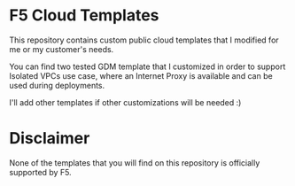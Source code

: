 # F5 Cloud Templates
This repository contains custom public cloud templates that I modified for me or my customer's needs.

You can find two tested GDM template that I customized in order to support Isolated VPCs use case, where an Internet Proxy is available and can be used during deployments.


I'll add other templates if other customizations will be needed :)

# Disclaimer
None of the templates that you will find on this repository is officially supported by F5.



